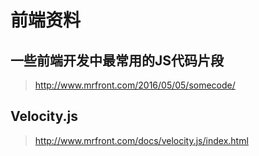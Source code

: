 ﻿# 前端资料
## 一些前端开发中最常用的JS代码片段
> http://www.mrfront.com/2016/05/05/somecode/

## Velocity.js
> http://www.mrfront.com/docs/velocity.js/index.html

